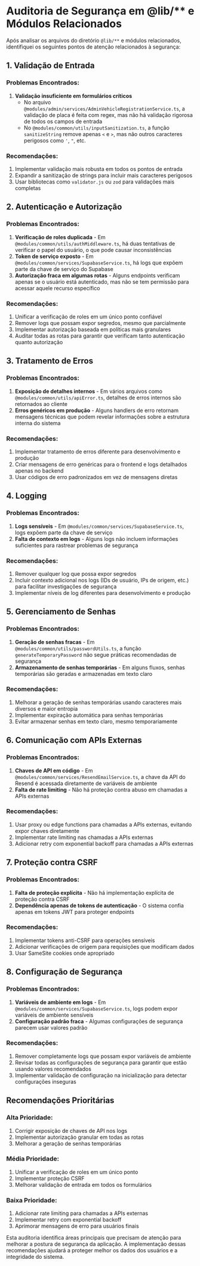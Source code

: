 # Auditoria de Segurança em @lib/** e Módulos Relacionados

Após analisar os arquivos do diretório `@lib/**` e módulos relacionados, identifiquei os seguintes pontos de atenção relacionados à segurança:

## 1. Validação de Entrada

### Problemas Encontrados:
1. **Validação insuficiente em formulários críticos**
   - No arquivo `@modules/admin/services/AdminVehicleRegistrationService.ts`, a validação de placa é feita com regex, mas não há validação rigorosa de todos os campos de entrada
   - No `@modules/common/utils/inputSanitization.ts`, a função `sanitizeString` remove apenas `<` e `>`, mas não outros caracteres perigosos como `'`, `"`, etc.

### Recomendações:
1. Implementar validação mais robusta em todos os pontos de entrada
2. Expandir a sanitização de strings para incluir mais caracteres perigosos
3. Usar bibliotecas como `validator.js` ou `zod` para validações mais completas

## 2. Autenticação e Autorização

### Problemas Encontrados:
1. **Verificação de roles duplicada** - Em `@modules/common/utils/authMiddleware.ts`, há duas tentativas de verificar o papel do usuário, o que pode causar inconsistências
2. **Token de serviço exposto** - Em `@modules/common/services/SupabaseService.ts`, há logs que expõem parte da chave de serviço do Supabase
3. **Autorização fraca em algumas rotas** - Alguns endpoints verificam apenas se o usuário está autenticado, mas não se tem permissão para acessar aquele recurso específico

### Recomendações:
1. Unificar a verificação de roles em um único ponto confiável
2. Remover logs que possam expor segredos, mesmo que parcialmente
3. Implementar autorização baseada em políticas mais granulares
4. Auditar todas as rotas para garantir que verificam tanto autenticação quanto autorização

## 3. Tratamento de Erros

### Problemas Encontrados:
1. **Exposição de detalhes internos** - Em vários arquivos como `@modules/common/utils/apiError.ts`, detalhes de erros internos são retornados ao cliente
2. **Erros genéricos em produção** - Alguns handlers de erro retornam mensagens técnicas que podem revelar informações sobre a estrutura interna do sistema

### Recomendações:
1. Implementar tratamento de erros diferente para desenvolvimento e produção
2. Criar mensagens de erro genéricas para o frontend e logs detalhados apenas no backend
3. Usar códigos de erro padronizados em vez de mensagens diretas

## 4. Logging

### Problemas Encontrados:
1. **Logs sensíveis** - Em `@modules/common/services/SupabaseService.ts`, logs expõem parte da chave de serviço
2. **Falta de contexto em logs** - Alguns logs não incluem informações suficientes para rastrear problemas de segurança

### Recomendações:
1. Remover qualquer log que possa expor segredos
2. Incluir contexto adicional nos logs (IDs de usuário, IPs de origem, etc.) para facilitar investigações de segurança
3. Implementar níveis de log diferentes para desenvolvimento e produção

## 5. Gerenciamento de Senhas

### Problemas Encontrados:
1. **Geração de senhas fracas** - Em `@modules/common/utils/passwordUtils.ts`, a função `generateTemporaryPassword` não segue práticas recomendadas de segurança
2. **Armazenamento de senhas temporárias** - Em alguns fluxos, senhas temporárias são geradas e armazenadas em texto claro

### Recomendações:
1. Melhorar a geração de senhas temporárias usando caracteres mais diversos e maior entropia
2. Implementar expiração automática para senhas temporárias
3. Evitar armazenar senhas em texto claro, mesmo temporariamente

## 6. Comunicação com APIs Externas

### Problemas Encontrados:
1. **Chaves de API em código** - Em `@modules/common/services/ResendEmailService.ts`, a chave da API do Resend é acessada diretamente de variáveis de ambiente
2. **Falta de rate limiting** - Não há proteção contra abuso em chamadas a APIs externas

### Recomendações:
1. Usar proxy ou edge functions para chamadas a APIs externas, evitando expor chaves diretamente
2. Implementar rate limiting nas chamadas a APIs externas
3. Adicionar retry com exponential backoff para chamadas a APIs externas

## 7. Proteção contra CSRF

### Problemas Encontrados:
1. **Falta de proteção explícita** - Não há implementação explícita de proteção contra CSRF
2. **Dependência apenas de tokens de autenticação** - O sistema confia apenas em tokens JWT para proteger endpoints

### Recomendações:
1. Implementar tokens anti-CSRF para operações sensíveis
2. Adicionar verificações de origem para requisições que modificam dados
3. Usar SameSite cookies onde apropriado

## 8. Configuração de Segurança

### Problemas Encontrados:
1. **Variáveis de ambiente em logs** - Em `@modules/common/services/SupabaseService.ts`, logs podem expor variáveis de ambiente sensíveis
2. **Configuração padrão fraca** - Algumas configurações de segurança parecem usar valores padrão

### Recomendações:
1. Remover completamente logs que possam expor variáveis de ambiente
2. Revisar todas as configurações de segurança para garantir que estão usando valores recomendados
3. Implementar validação de configuração na inicialização para detectar configurações inseguras

## Recomendações Prioritárias

### Alta Prioridade:
1. Corrigir exposição de chaves de API nos logs
2. Implementar autorização granular em todas as rotas
3. Melhorar a geração de senhas temporárias

### Média Prioridade:
1. Unificar a verificação de roles em um único ponto
2. Implementar proteção CSRF
3. Melhorar validação de entrada em todos os formulários

### Baixa Prioridade:
1. Adicionar rate limiting para chamadas a APIs externas
2. Implementar retry com exponential backoff
3. Aprimorar mensagens de erro para usuários finais

Esta auditoria identifica áreas principais que precisam de atenção para melhorar a postura de segurança da aplicação. A implementação dessas recomendações ajudará a proteger melhor os dados dos usuários e a integridade do sistema.